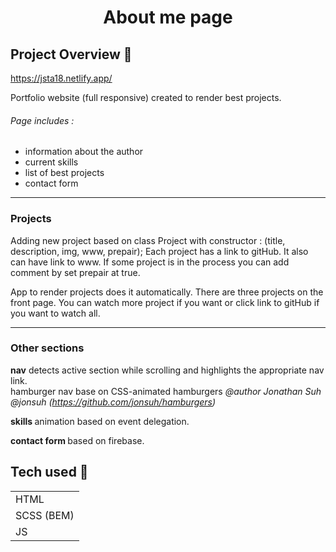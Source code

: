 <h1 align="center">About me page</h1>

## Project Overview 🎉

https://jsta18.netlify.app/

Portfolio website (full responsive) created to render best projects.<br>

###### Page includes :

- information about the author
- current skills
- list of best projects
- contact form

-------------

### Projects

Adding new project based on class Project with constructor : (title, description, img, www, prepair);
Each project has a link to gitHub. It also can have link to www. If some project is in the process you can add comment by set prepair at true.

App to render projects does it automatically. There are three projects on the front page. You can watch more project if you want or click link to gitHub if you want to watch all.

-------------

### Other sections

<b>nav</b> detects active section while scrolling and highlights the appropriate nav link.<br>
hamburger nav base on CSS-animated hamburgers <i> @author Jonathan Suh @jonsuh (https://github.com/jonsuh/hamburgers)</i>

<b> skills </b> animation based on event delegation.

<b> contact form </b> based on firebase.


## Tech used 🔧

|                                                   | 
| ------------------------------------------------------- |
| HTML                         
| SCSS (BEM)
| JS                       

